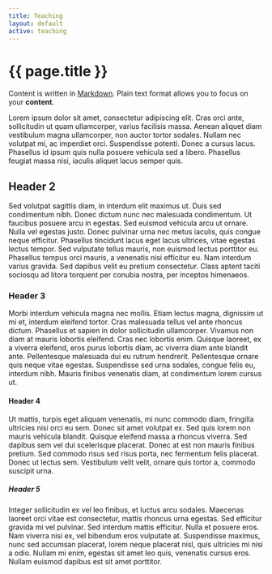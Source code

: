 ```yaml
---
title: Teaching
layout: default
active: teaching
---
```


# {{ page.title }}

Content is written in [Markdown](https://learnxinyminutes.com/docs/markdown/).
Plain text format allows you to focus on your **content**.



Lorem ipsum dolor sit amet, consectetur adipiscing elit. Cras orci ante, sollicitudin ut quam ullamcorper, varius facilisis massa. Aenean aliquet diam vestibulum magna ullamcorper, non auctor tortor sodales. Nullam nec volutpat mi, ac imperdiet orci. Suspendisse potenti. Donec a cursus lacus. Phasellus id ipsum quis nulla posuere vehicula sed a libero. Phasellus feugiat massa nisi, iaculis aliquet lacus semper quis.

## Header 2

Sed volutpat sagittis diam, in interdum elit maximus ut. Duis sed condimentum nibh. Donec dictum nunc nec malesuada condimentum. Ut faucibus posuere arcu in egestas. Sed euismod vehicula arcu ut ornare. Nulla vel egestas justo. Donec pulvinar urna nec metus iaculis, quis congue neque efficitur. Phasellus tincidunt lacus eget lacus ultrices, vitae egestas lectus tempor. Sed vulputate tellus mauris, non euismod lectus porttitor eu. Phasellus tempus orci mauris, a venenatis nisi efficitur eu. Nam interdum varius gravida. Sed dapibus velit eu pretium consectetur. Class aptent taciti sociosqu ad litora torquent per conubia nostra, per inceptos himenaeos.

### Header 3

Morbi interdum vehicula magna nec mollis. Etiam lectus magna, dignissim ut mi et, interdum eleifend tortor. Cras malesuada tellus vel ante rhoncus dictum. Phasellus et sapien in dolor sollicitudin ullamcorper. Vivamus non diam at mauris lobortis eleifend. Cras nec lobortis enim. Quisque laoreet, ex a viverra eleifend, eros purus lobortis diam, ac viverra diam ante blandit ante. Pellentesque malesuada dui eu rutrum hendrerit. Pellentesque ornare quis neque vitae egestas. Suspendisse sed urna sodales, congue felis eu, interdum nibh. Mauris finibus venenatis diam, at condimentum lorem cursus ut.

#### Header 4

Ut mattis, turpis eget aliquam venenatis, mi nunc commodo diam, fringilla ultricies nisi orci eu sem. Donec sit amet volutpat ex. Sed quis lorem non mauris vehicula blandit. Quisque eleifend massa a rhoncus viverra. Sed dapibus sem vel dui scelerisque placerat. Donec at est non mauris finibus pretium. Sed commodo risus sed risus porta, nec fermentum felis placerat. Donec ut lectus sem. Vestibulum velit velit, ornare quis tortor a, commodo suscipit urna.

##### Header 5

Integer sollicitudin ex vel leo finibus, et luctus arcu sodales. Maecenas laoreet orci vitae est consectetur, mattis rhoncus urna egestas. Sed efficitur gravida mi vel pulvinar. Sed interdum mattis efficitur. Nulla et posuere eros. Nam viverra nisi ex, vel bibendum eros vulputate at. Suspendisse maximus, nunc sed accumsan placerat, lorem neque placerat nisl, quis ultricies mi nisi a odio. Nullam mi enim, egestas sit amet leo quis, venenatis cursus eros. Nullam euismod dapibus est sit amet porttitor. 

<!--
You can use HTML elements in Markdown, such as the comment element, and they won't
be affected by a markdown parser. However, if you create an HTML element in your
markdown file, you cannot use markdown syntax within that element's contents.
-->
